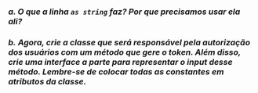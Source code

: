 ### *a. O que a linha `as string` faz? Por que precisamos usar ela ali?*

### *b.* *Agora, crie a classe que será responsável pela autorização dos usuários com um método que gere o token. Além disso, crie uma interface a parte para representar o input desse método. Lembre-se de colocar todas as constantes em atributos da classe.*